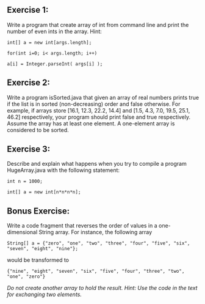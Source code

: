 ## Exercise 1:
Write a program that create array of int from command line and print the number of even ints in the array. Hint:
```
int[] a = new int[args.length];

for(int i=0; i< args.length; i++)

a[i] = Integer.parseInt( args[i] );
```

## Exercise 2:
Write a program isSorted.java that given an array of real numbers prints true if the list is in sorted (non-decreasing) order and false otherwise. For example, if arrays store [16.1, 12.3, 22.2, 14.4] and [1.5, 4.3, 7.0, 19.5, 25.1, 46.2] respectively, your program should print false and true respectively. Assume the array has at least one element. A one-element array is considered to be sorted.
 
## Exercise 3:
Describe and explain what happens when you try to compile a program HugeArray.java with the following statement:
```
int n = 1000;

int[] a = new int[n*n*n*n];
```

## Bonus Exercise:
Write a code fragment that reverses the order of values in a one-dimensional String array. For instance, the following array 
``` 
String[] a = {"zero", "one", "two", "three", "four", "five", "six", "seven", "eight", "nine"}; 
```
would be transformed to
```
{"nine", "eight", "seven", "six", "five", "four", "three", "two", "one", "zero"}
```

*Do not create another array to hold the result. Hint: Use the code in the text for exchanging two elements.*
